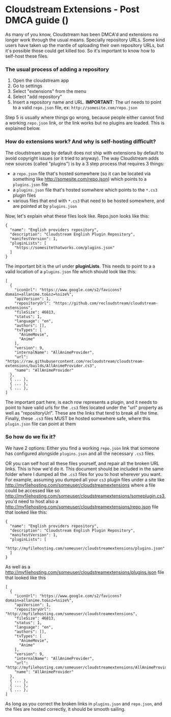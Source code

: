 # Cloudstream Extensions - Post DMCA guide ()

As many of you know, Cloudstream has been DMCA'd and extensions no longer work through the usual means. Specially repository URLs. Some kind users have taken up the mantle of uploading their own repository URLs, but it's possible those could get killed too. So it's important to know how to self-host these files.

### The usual process of adding a repository
1. Open the cloudstream app
2. Go to settings
3. Select "extensions" from the menu
4. Select "add repository"
5. Insert a repository name and URL. **IMPORTANT**: The url needs to point to a valid `repo.json` file, ex: `http://somesite.com/repo.json`

Step 5 is usually where things go wrong, because people either cannot find a working `repo.json` link, or the link works but no plugins are loaded. This is explained below.

### How do extensions work? And why is self-hosting difficult?

The cloudstream app by default does not ship with extensions by default to avoid copyright issues (or it tried to anyway). The way Cloudstream adds new sources (called "plugins") is by a 3 step process that requires 3 things:

* a `repo.json` file that's hosted somewhere (so it can be located via something like http://somesite.com/repo.json) which points to a `plugins.json` file
* a `plugins.json` file that's hosted somwhere which points to the `*.cs3` plugin files
* various files that end with `*.cs3` that need to be hosted somewhere, and are pointed at by `plugins.json`

Now, let's explain what these files look like. Repo.json looks like this:
```
{
  "name": "English providers repository",
  "description": "Cloudstream English Plugin Repository",
  "manifestVersion": 1,
  "pluginLists": [
    "https://somesitethatworks.com/plugins.json"
  ]
}
```

The important bit is the url under **pluginLists**. This needs to point to a a valid location of a `plugins.json` file which should look like this:

```
[
  {
    "iconUrl": "https://www.google.com/s2/favicons?domain=allanime.to&sz=%size%",
    "apiVersion": 1,
    "repositoryUrl": "https://github.com/recloudstream/cloudstream-extensions",
    "fileSize": 46813,
    "status": 1,
    "language": "en",
    "authors": [],
    "tvTypes": [
      "AnimeMovie",
      "Anime"
    ],
    "version": 9,
    "internalName": "AllAnimeProvider",
    "url": "https://raw.githubusercontent.com/recloudstream/cloudstream-extensions/builds/AllAnimeProvider.cs3",
    "name": "AllAnimeProvider"
  },
  { ... },
  { ... },
  { ... },
]
```

The important part here, is each row represents a plugin, and it needs to point to have valid urls for the `.cs3` files located under the "url" property as well as "repositoryUrl". These are the links that tend to break all the time. Finally, these `.cs3` files MUST be hosted somewhere safe, where this `plugin.json` file can point at them

### So how do we fix it?

We have 2 options: Either you find a working `repo.json` link that someone has configured alongside `plugins.json` and all the necessary `.cs3` files.

OR you can self host all these files yourself, and repair all the broken URL links. This is how we'd do it. This document should be included in the same folder where I dumped all the `.cs3` files for you to host wherever you want. For example, assuming you dumped all your `cs3` plugin files under a site like http://myfilehosting.com/someuser/cloudstreamextensions where a file could be accessed like so http://myfilehosting.com/someuser/cloudstreamextensions/someplugin.cs3, you'd need to host also a http://myfilehosting.com/someuser/cloudstreamextensions/repo.json file that looked like this:

```
{
  "name": "English providers repository",
  "description": "Cloudstream English Plugin Repository",
  "manifestVersion": 1,
  "pluginLists": [
    "http://myfilehosting.com/someuser/cloudstreamextensions/plugins.json"
  ]
}
```

As well as a http://myfilehosting.com/someuser/cloudstreamextensions/plugins.json file that looked like this

```
[
  {
    "iconUrl": "https://www.google.com/s2/favicons?domain=allanime.to&sz=%size%",
    "apiVersion": 1,
    "repositoryUrl": "http://myfilehosting.com/someuser/cloudstreamextensions",
    "fileSize": 46813,
    "status": 1,
    "language": "en",
    "authors": [],
    "tvTypes": [
      "AnimeMovie",
      "Anime"
    ],
    "version": 9,
    "internalName": "AllAnimeProvider",
    "url": "http://myfilehosting.com/someuser/cloudstreamextensions/AllAnimeProvider.cs3",
    "name": "AllAnimeProvider"
  },
  { ... },
  { ... },
  { ... },
]
```

As long as you correct the broken links in `plugins.json` and `repo.json`, and the files are hosted correctly, it should be smooth sailing.